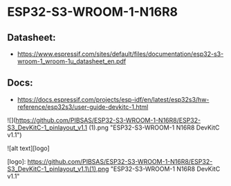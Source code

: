 # ESP32-S3-WROOM-1-N16R8

## Datasheet:

- https://www.espressif.com/sites/default/files/documentation/esp32-s3-wroom-1_wroom-1u_datasheet_en.pdf

## Docs:
- https://docs.espressif.com/projects/esp-idf/en/latest/esp32s3/hw-reference/esp32s3/user-guide-devkitc-1.html

![](https://github.com/PIBSAS/ESP32-S3-WROOM-1-N16R8/ESP32-S3_DevKitC-1_pinlayout_v1.1 (1).png "ESP32-S3-WROOM-1 N16R8 DevKitC v1.1")


![alt text][logo]

[logo]: https://github.com/PIBSAS/ESP32-S3-WROOM-1-N16R8/ESP32-S3_DevKitC-1_pinlayout_v1.1\(1).png "ESP32-S3-WROOM-1 N16R8 DevKitC v1.1"
